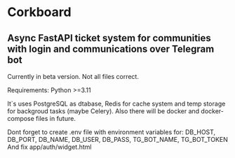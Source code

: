 # Corkboard
## Async FastAPI ticket system for communities with login and communications over Telegram bot

Currently in beta version. Not all files correct.

Requirements: Python >=3.11

It`s uses PostgreSQL as dtabase, Redis for cache system and temp storage for backgroud tasks (maybe Celery).
Also there will be docker and docker-compose files in future.

Dont forget to create .env file with environment variables for:
DB_HOST, DB_PORT, DB_NAME, DB_USER, DB_PASS, TG_BOT_NAME, TG_BOT_TOKEN
And fix app/auth/widget.html
